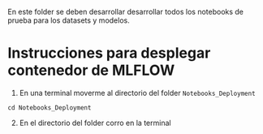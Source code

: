 En este folder se deben desarrollar desarrollar todos los notebooks de prueba para los datasets y modelos.

# Instrucciones para desplegar contenedor de MLFLOW

1. En una terminal moverme al directorio del folder `Notebooks_Deployment`
```
cd Notebooks_Deployment
```

2. En el directorio del folder corro en la terminal
